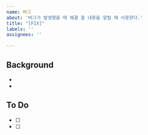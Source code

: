 ```yaml
---
name: 버그
about: '버그가 발생했을 때 해결 할 내용을 알릴 때 사용한다.'
title: "[FIX]"
labels: ''
assignees: ''

---
```


## Background
-
-

## To Do
- [ ] 
- [ ]
